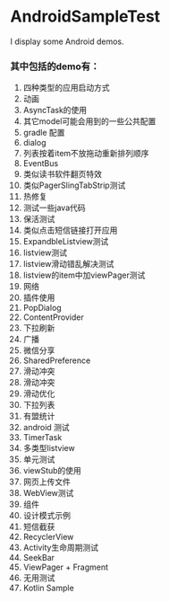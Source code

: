# AndroidSampleTest
I display some Android demos.

### 其中包括的demo有：

1. 四种类型的应用启动方式
2. 动画
3. AsyncTask的使用
4. 其它model可能会用到的一些公共配置
4. gradle 配置
5. dialog
6. 列表按着item不放拖动重新排列顺序
7. EventBus
8. 类似读书软件翻页特效
9. 类似PagerSlingTabStrip测试
10. 热修复
11. 测试一些java代码
12. 保活测试
13. 类似点击短信链接打开应用
14. ExpandbleListview测试
15. listview测试
16. listview滑动错乱解决测试
17. listview的item中加viewPager测试
18. 网络
19. 插件使用
20. PopDialog
21. ContentProvider
22. 下拉刷新
23. 广播
24. 微信分享
25. SharedPreference
26. 滑动冲突
27. 滑动冲突
28. 滑动优化
29. 下拉列表
30. 有盟统计
31. android 测试
32. TimerTask
33. 多类型listview
34. 单元测试
35. viewStub的使用
36. 网页上传文件
37. WebView测试
38. 组件
39. 设计模式示例
40. 短信截获
41. RecyclerView
42. Activity生命周期测试
43. SeekBar
44. ViewPager + Fragment
45. 无用测试
46. Kotlin Sample

